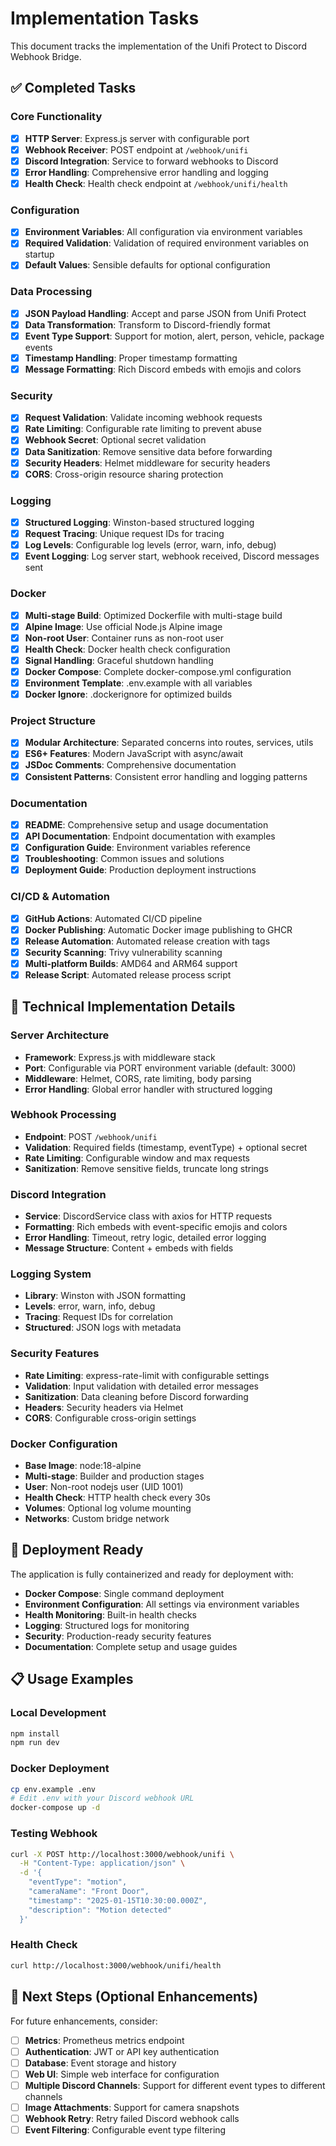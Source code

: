 # Implementation Tasks

This document tracks the implementation of the Unifi Protect to Discord Webhook Bridge.

## ✅ Completed Tasks

### Core Functionality

- [x] **HTTP Server**: Express.js server with configurable port
- [x] **Webhook Receiver**: POST endpoint at `/webhook/unifi`
- [x] **Discord Integration**: Service to forward webhooks to Discord
- [x] **Error Handling**: Comprehensive error handling and logging
- [x] **Health Check**: Health check endpoint at `/webhook/unifi/health`

### Configuration

- [x] **Environment Variables**: All configuration via environment variables
- [x] **Required Validation**: Validation of required environment variables on startup
- [x] **Default Values**: Sensible defaults for optional configuration

### Data Processing

- [x] **JSON Payload Handling**: Accept and parse JSON from Unifi Protect
- [x] **Data Transformation**: Transform to Discord-friendly format
- [x] **Event Type Support**: Support for motion, alert, person, vehicle, package events
- [x] **Timestamp Handling**: Proper timestamp formatting
- [x] **Message Formatting**: Rich Discord embeds with emojis and colors

### Security

- [x] **Request Validation**: Validate incoming webhook requests
- [x] **Rate Limiting**: Configurable rate limiting to prevent abuse
- [x] **Webhook Secret**: Optional secret validation
- [x] **Data Sanitization**: Remove sensitive data before forwarding
- [x] **Security Headers**: Helmet middleware for security headers
- [x] **CORS**: Cross-origin resource sharing protection

### Logging

- [x] **Structured Logging**: Winston-based structured logging
- [x] **Request Tracing**: Unique request IDs for tracing
- [x] **Log Levels**: Configurable log levels (error, warn, info, debug)
- [x] **Event Logging**: Log server start, webhook received, Discord messages sent

### Docker

- [x] **Multi-stage Build**: Optimized Dockerfile with multi-stage build
- [x] **Alpine Image**: Use official Node.js Alpine image
- [x] **Non-root User**: Container runs as non-root user
- [x] **Health Check**: Docker health check configuration
- [x] **Signal Handling**: Graceful shutdown handling
- [x] **Docker Compose**: Complete docker-compose.yml configuration
- [x] **Environment Template**: .env.example with all variables
- [x] **Docker Ignore**: .dockerignore for optimized builds

### Project Structure

- [x] **Modular Architecture**: Separated concerns into routes, services, utils
- [x] **ES6+ Features**: Modern JavaScript with async/await
- [x] **JSDoc Comments**: Comprehensive documentation
- [x] **Consistent Patterns**: Consistent error handling and logging patterns

### Documentation

- [x] **README**: Comprehensive setup and usage documentation
- [x] **API Documentation**: Endpoint documentation with examples
- [x] **Configuration Guide**: Environment variables reference
- [x] **Troubleshooting**: Common issues and solutions
- [x] **Deployment Guide**: Production deployment instructions

### CI/CD & Automation

- [x] **GitHub Actions**: Automated CI/CD pipeline
- [x] **Docker Publishing**: Automatic Docker image publishing to GHCR
- [x] **Release Automation**: Automated release creation with tags
- [x] **Security Scanning**: Trivy vulnerability scanning
- [x] **Multi-platform Builds**: AMD64 and ARM64 support
- [x] **Release Script**: Automated release process script

## 🔧 Technical Implementation Details

### Server Architecture

- **Framework**: Express.js with middleware stack
- **Port**: Configurable via PORT environment variable (default: 3000)
- **Middleware**: Helmet, CORS, rate limiting, body parsing
- **Error Handling**: Global error handler with structured logging

### Webhook Processing

- **Endpoint**: POST `/webhook/unifi`
- **Validation**: Required fields (timestamp, eventType) + optional secret
- **Rate Limiting**: Configurable window and max requests
- **Sanitization**: Remove sensitive fields, truncate long strings

### Discord Integration

- **Service**: DiscordService class with axios for HTTP requests
- **Formatting**: Rich embeds with event-specific emojis and colors
- **Error Handling**: Timeout, retry logic, detailed error logging
- **Message Structure**: Content + embeds with fields

### Logging System

- **Library**: Winston with JSON formatting
- **Levels**: error, warn, info, debug
- **Tracing**: Request IDs for correlation
- **Structured**: JSON logs with metadata

### Security Features

- **Rate Limiting**: express-rate-limit with configurable settings
- **Validation**: Input validation with detailed error messages
- **Sanitization**: Data cleaning before Discord forwarding
- **Headers**: Security headers via Helmet
- **CORS**: Configurable cross-origin settings

### Docker Configuration

- **Base Image**: node:18-alpine
- **Multi-stage**: Builder and production stages
- **User**: Non-root nodejs user (UID 1001)
- **Health Check**: HTTP health check every 30s
- **Volumes**: Optional log volume mounting
- **Networks**: Custom bridge network

## 🚀 Deployment Ready

The application is fully containerized and ready for deployment with:

- **Docker Compose**: Single command deployment
- **Environment Configuration**: All settings via environment variables
- **Health Monitoring**: Built-in health checks
- **Logging**: Structured logs for monitoring
- **Security**: Production-ready security features
- **Documentation**: Complete setup and usage guides

## 📋 Usage Examples

### Local Development

```bash
npm install
npm run dev
```

### Docker Deployment

```bash
cp env.example .env
# Edit .env with your Discord webhook URL
docker-compose up -d
```

### Testing Webhook

```bash
curl -X POST http://localhost:3000/webhook/unifi \
  -H "Content-Type: application/json" \
  -d '{
    "eventType": "motion",
    "cameraName": "Front Door",
    "timestamp": "2025-01-15T10:30:00.000Z",
    "description": "Motion detected"
  }'
```

### Health Check

```bash
curl http://localhost:3000/webhook/unifi/health
```

## 🎯 Next Steps (Optional Enhancements)

For future enhancements, consider:

- [ ] **Metrics**: Prometheus metrics endpoint
- [ ] **Authentication**: JWT or API key authentication
- [ ] **Database**: Event storage and history
- [ ] **Web UI**: Simple web interface for configuration
- [ ] **Multiple Discord Channels**: Support for different event types to different channels
- [ ] **Image Attachments**: Support for camera snapshots
- [ ] **Webhook Retry**: Retry failed Discord webhook calls
- [ ] **Event Filtering**: Configurable event type filtering
